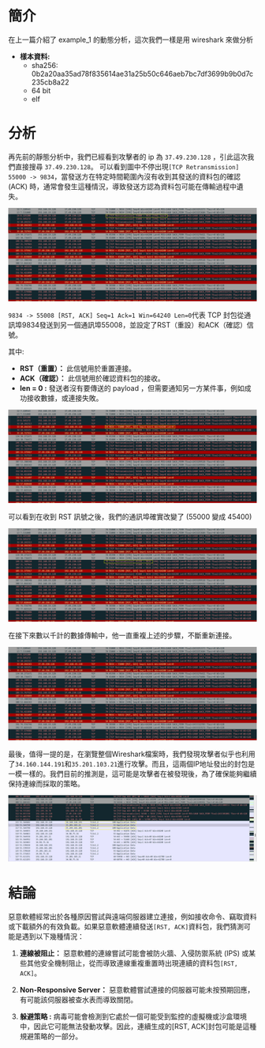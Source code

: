 # 簡介
在上一篇介紹了 example_1 的動態分析，這次我們一樣是用 wireshark 來做分析
*  **樣本資料:**
    + sha256: 0b2a20aa35ad78f835614ae31a25b50c646aeb7bc7df3699b9b0d7c235cb8a22
    + 64 bit 
    + elf 



# 分析
再先前的靜態分析中，我們已經看到攻擊者的 ip 為 `37.49.230.128` ，引此這次我們直接搜尋 `37.49.230.128`。
可以看到圖中不停出現`[TCP Retransmission] 55000 -> 9834`，當發送方在特定時間範圍內沒有收到其發送的資料包的確認 (ACK) 時，通常會發生這種情況，導致發送方認為資料包可能在傳輸過程中遺失。

![Image text](https://github.com/Potassium-chromate/COMPUTER-PROJECT-DESIGN/blob/main/picture/example_2_dyn_analysis_2.png)

`9834 -> 55008 [RST, ACK] Seq=1 Ack=1 Win=64240 Len=0`代表 TCP 封包從通訊埠9834發送到另一個通訊埠55008，並設定了RST（重設）和ACK（確認）信號。

其中:
- **RST（重置）：** 此信號用於重置連接。
- **ACK（確認）：** 此信號用於確認資料包的接收。
- **len = 0 :** 發送者沒有要傳送的 payload ，但需要通知另一方某件事，例如成功接收數據，或連接失敗。

![Image text](https://github.com/Potassium-chromate/COMPUTER-PROJECT-DESIGN/blob/main/picture/example_2_dyn_analysis_3.png)

可以看到在收到 RST 訊號之後，我們的通訊埠確實改變了 (55000 變成 45400)

![Image text](https://github.com/Potassium-chromate/COMPUTER-PROJECT-DESIGN/blob/main/picture/example_2_dyn_analysis_4.png)

在接下來數以千計的數據傳輸中，他一直重複上述的步驟，不斷重新連接。

![Image text](https://github.com/Potassium-chromate/COMPUTER-PROJECT-DESIGN/blob/main/picture/example_2_dyn_analysis_1.png)

最後，值得一提的是，在瀏覽整個Wireshark檔案時，我們發現攻擊者似乎也利用了`34.160.144.191`和`35.201.103.21`進行攻擊。而且，這兩個IP地址發出的封包是一模一樣的。我們目前的推測是，這可能是攻擊者在被發現後，為了確保能夠繼續保持連線而採取的策略。
 
 
![Image text](https://github.com/Potassium-chromate/COMPUTER-PROJECT-DESIGN/blob/main/picture/example_2_dyn_analysis_6.png)

# 結論
惡意軟體經常出於各種原因嘗試與遠端伺服器建立連接，例如接收命令、竊取資料或下載額外的有效負載。如果惡意軟體連續發送`[RST, ACK]`資料包，我們猜測可能是遇到以下幾種情況：

1. **連線被阻止：** 
    惡意軟體的連線嘗試可能會被防火牆、入侵防禦系統 (IPS) 或某些其他安全機制阻止，從而導致連線重複重置時出現連續的資料包`[RST, ACK]`。
   
3. **Non-Responsive Server：**
    惡意軟體嘗試連接的伺服器可能未按預期回應，有可能該伺服器被查水表而導致關閉。
   
5. **躲避策略 :**
    病毒可能會檢測到它處於一個可能受到監控的虛擬機或沙盒環境中，因此它可能無法發動攻擊。因此，連續生成的[RST, ACK]封包可能是這種規避策略的一部分。
